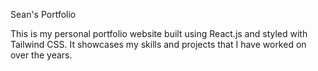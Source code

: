Sean's Portfolio


This is my personal portfolio website built using React.js and styled with Tailwind CSS. It showcases my skills and projects that I have worked on over the years.
